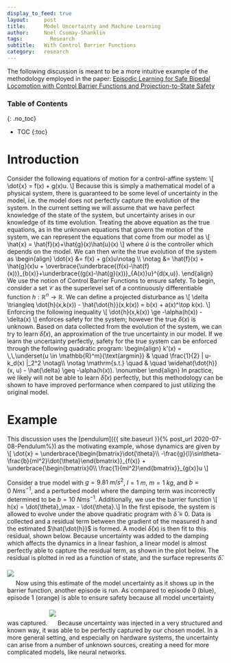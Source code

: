 ```yaml
---
display_to_feed: true
layout:     post
title:      Model Uncertainty and Machine Learning
author:     Noel Csomay-Shanklin
tags: 		  Research
subtitle:  	With Control Barrier Functions
category:   research
---
```


The following discussion is meant to be a more intuitive example of the methodology employed in the paper: [Episodic Learning for Safe Bipedal Locomotion with
Control Barrier Functions and Projection-to-State Safety](https://arxiv.org/pdf/2105.01697.pdf)

### Table of Contents
{: .no_toc}
* TOC
{:toc}

# Introduction
Consider the following equations of motion for a control-affine system:
\\[
\dot{x} = f(x) + g(x)u.
\\]
Because this is simply a mathematical model of a physical system, there is guaranteed to be some level of uncertainty in the model, i.e. the model does not perfectly capture the evolution of the system. 
In the current setting we will assume that we have perfect knowledge of the state of the system, but uncertainty arises in our knowledge of its time evolution. Treating the above equation as the true equations, as in the unknown equations that govern the motion of the system, we can represent the equations that come from our model as 
\\[
\hat{x} = \hat{f}(x)+\hat{g}(x)\hat{u}(x)
\\]
where $\hat{u}$ is the controller which depends on the model. We can then write the true evolution of the system as 
\\begin{align}
 \dot{x} &= f(x) + g(x)u\notag \\\\ \notag
 &= \hat{f}(x) + \hat{g}(x)u + \overbrace{\underbrace{(f(x)-\hat{f}(x))}\_{b(x)}+\underbrace{(g(x)-\hat{g}(x))}\_{A(x)}u}^{d(x,u)}.
\\end{align}
We use the notion of Control Barrier Functions to ensure safety. To begin, consider a set $\mathcal{C}$ as the superlevel set of a continuously differentiable function $h:\mathbb{R}^n\to \mathbb{R}$. We can define a projected disturbance as 
\\[
\delta \triangleq \dot{h}(x,k(x)) - \hat{\dot{h}}(x,k(x)) = b(x) + a(x)^\top k(x).
\\]
Enforcing the following inequality
\\[
\dot{h}(x,k(x)) \ge -\alpha(h(x)) - \delta(x)
\\]
enforces safety for the system; however the true $\delta(x)$ is unknown. Based on data collected from the evolution of the system, we can try to learn $\hat{\delta}(x)$, an approximation of the true uncertainty in our model. If we learn the uncertainty perfectly, safety for the true system can be enforced through the following quadratic program:
\\begin{align}
    k'(x) =  \\,\\,\underset{u \in \mathbb{R}^m}{\text{argmin}}  &  \quad \frac{1}{2} \| u-k_d(x) \|_2^2  \notag\\\\ \notag
    \mathrm{s.t.} \quad & \quad \widehat{\dot{h}}(x, u) - \hat{\delta}
    \geq -\alpha(h(x)). \nonumber
\\end{align}
In practice, we likely will not be able to learn $\hat{\delta}(x)$ perfectly, but this methodology can be shown to have improved performance when compared to just utilizing the original model.
# Example
This discussion uses the [pendulum]({{ site.baseurl }}{% post_url 2020-07-08-Pendulum%}) as the motivating example, whose dynamics are given by
\\[
\dot{x} = \underbrace{\begin{bmatrix}\dot{\theta}\\\\ -\frac{g}{l}\sin\theta-\frac{b}{ml^2}\dot{\theta}\end{bmatrix}}_{f(x)} +  \underbrace{\begin{bmatrix}0\\\\ \frac{1}{ml^2}\end{bmatrix}}\_{g(x)}u
\\]

Consider a true model with $g=9.81\ m/s^2$, $l=1\ m$, $m=1\ kg$, and $b=0\ Nms^{-1}$, and a perturbed model where the damping term was incorrectly determined to be $b=10\ Nms^{-1}$. Additionally, we use the barrier function 
\\[ h(x) = \dot{\theta}_\max - \dot{\theta}.\\]
In the first episode, the system is allowed to evolve under the above quadratic program with  $\hat{\delta}\equiv 0$. Data is collected and a residual term between the gradient of the measured $h$ and the estimated $\hat{\dot{h}}$ is formed. A model $\hat{\delta}(x)$ is then fit to this residual, shown below. Because uncertainty was added to the damping which affects the dynamics in a linear fashion, a linear model is almost perfectly able to capture the residual term, as shown in the plot below. The residual is plotted in red as a function of state, and the surface represents $\hat{\delta}$.
<img class="center"  style="margin-top:20px;margin-bottom:20px" src="https://noelc-s.github.io/website/img/ResidualFit.svg?sanitize=true">
Now using this estimate of the model uncertainty as it shows up in the barrier function, another episode is run. As compared to episode 0 (blue), episode 1 (orange) is able to ensure safety because all model uncertainty was captured.
<img class="center"  style="margin-top:20px;margin-bottom:20px" src="https://noelc-s.github.io/website/img/ResidualFit2.svg?sanitize=true">
Because uncertainty was injected in a very structured and known way, it was able to be perfectly captured by our chosen model. In a more general setting, and especially on hardware systems, the uncertainty can arise from a number of unknown sources, creating a need for more complicated models, like neural networks.